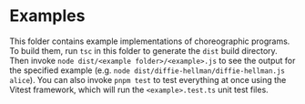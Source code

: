 # Examples

This folder contains example implementations of choreographic programs. To build them, run `tsc` in this folder to generate the `dist` build directory. Then invoke `node dist/<example folder>/<example>.js` to see the output for the specified example (e.g. `node dist/diffie-hellman/diffie-hellman.js alice`). You can also invoke `pnpm test` to test everything at once using the Vitest framework, which will run the `<example>.test.ts` unit test files.
